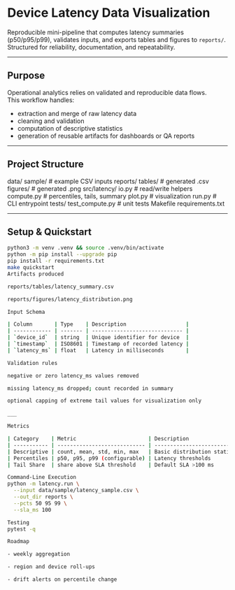 # Device Latency Data Visualization

Reproducible mini-pipeline that computes latency summaries (p50/p95/p99), validates inputs, and exports tables and figures to `reports/`.  
Structured for reliability, documentation, and repeatability.

---

## Purpose
Operational analytics relies on validated and reproducible data flows.  
This workflow handles:
- extraction and merge of raw latency data  
- cleaning and validation  
- computation of descriptive statistics  
- generation of reusable artifacts for dashboards or QA reports  

---

## Project Structure
data/
sample/ # example CSV inputs
reports/
tables/ # generated .csv
figures/ # generated .png
src/latency/
io.py # read/write helpers
compute.py # percentiles, tails, summary
plot.py # visualization
run.py # CLI entrypoint
tests/
test_compute.py # unit tests
Makefile
requirements.txt

___ 
## Setup & Quickstart
```bash
python3 -m venv .venv && source .venv/bin/activate
python -m pip install --upgrade pip
pip install -r requirements.txt
make quickstart
Artifacts produced

reports/tables/latency_summary.csv

reports/figures/latency_distribution.png

Input Schema

| Column       | Type    | Description                   |
| ------------ | ------- | ----------------------------- |
| `device_id`  | string  | Unique identifier for device  |
| `timestamp`  | ISO8601 | Timestamp of recorded latency |
| `latency_ms` | float   | Latency in milliseconds       |

Validation rules

negative or zero latency_ms values removed

missing latency_ms dropped; count recorded in summary

optional capping of extreme tail values for visualization only

___

Metrics

| Category    | Metric                       | Description                   |
| ----------- | ---------------------------- | ----------------------------- |
| Descriptive | count, mean, std, min, max   | Basic distribution statistics |
| Percentiles | p50, p95, p99 (configurable) | Latency thresholds            |
| Tail Share  | share above SLA threshold    | Default SLA >100 ms           |

Command-Line Execution
python -m latency.run \
  --input data/sample/latency_sample.csv \
  --out_dir reports \
  --pcts 50 95 99 \
  --sla_ms 100

Testing
pytest -q

Roadmap

- weekly aggregation

- region and device roll-ups

- drift alerts on percentile change
